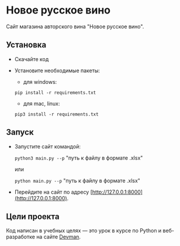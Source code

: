 # Новое русское вино

Сайт магазина авторского вина "Новое русское вино".

## Установка
- Скачайте код
- Установите необходимые пакеты:
    - для windows: 
    
    ```pip install -r requirements.txt```
    - для mac, linux: 
    
   ```pip3 install -r requirements.txt```

## Запуск


- Запустите сайт командой:

     ```python3 main.py --p```  "путь к файлу в формате .xlsx"
 
     или 
 
     ```python main.py --p``` "путь к файлу в формате .xlsx"
- Перейдите на сайт по адресу [http://127.0.0.1:8000](http://127.0.0.1:8000).

## Цели проекта

Код написан в учебных целях — это урок в курсе по Python и веб-разработке на сайте [Devman](https://dvmn.org).
